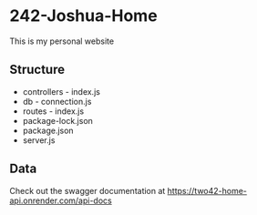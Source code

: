 # 242-Joshua-Home

This is my personal website

## Structure

- controllers - index.js
- db - connection.js
- routes - index.js
- package-lock.json
- package.json
- server.js

## Data

Check out the swagger documentation at https://two42-home-api.onrender.com/api-docs
